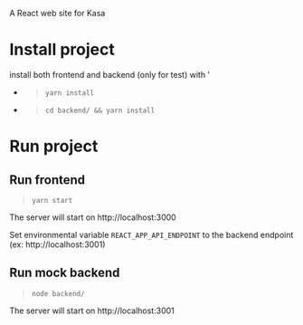 A React web site for Kasa

# Install project

install both frontend and backend (only for test) with '

- >`yarn install`
- >`cd backend/ && yarn install`

# Run project
## Run frontend
>```yarn start```

The server will start on http://localhost:3000

Set environmental variable `REACT_APP_API_ENDPOINT` to the backend endpoint (ex: http://localhost:3001)

## Run mock backend
>```node backend/```

The server will start on http://localhost:3001
